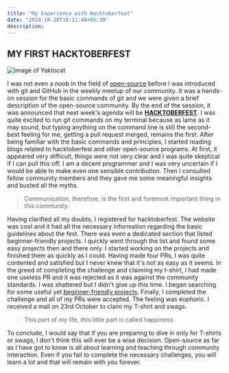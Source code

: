 ```yaml
---
title: "My Experience with Hacktoberfest"
date: "2019-10-28T18:11:40+05:30"
description:
---
```


## MY FIRST HACKTOBERFEST

![Image of Yaktocat](https://encrypted-tbn0.gstatic.com/images?q=tbn:ANd9GcSMtbvM5SkYMxDSU9QdMPfXDO1rCf9RpJh7preSxGgOLkOK_AhuzbcCPmQsxQ&s)

I was not even a noob in the field of [open-source](https://osdcblog.netlify.com/Open-source-M1/)
before I was introduced with git and GitHub in
the weekly meetup of our community.
It was a hands-on session for the basic commands
of git and we were given a brief description of
the open-source community.
By the end of the session, it was announced that next
week's agenda will be [**HACKTOBERFEST**](https://hacktoberfest.digitalocean.com/).
I was quite excited to run git commands on my terminal
because as lame as it may sound, but typing anything
on the command line is still the second-best feeling
for me, getting a pull request merged, remains the
first. After being familiar with the basic commands and
principles, I started reading blogs related to hacktoberfest
and other open-source programs.
At first, it appeared very difficult, things were not very
clear and I was quite skeptical if I can pull this off.
I am a decent programmer and I was very uncertain if I would
be able to make even one sensible contribution.
Then I consulted fellow community members and they gave me
some meaningful insights and busted all the myths.

> Communication, therefore, is the first and foremost important
> thing in this community.

Having clarified all my doubts, I registered for hacktoberfest.
The website was cool and it had all the necessary information
regarding the basic guidelines about the fest.
There was even a dedicated section that listed beginner-friendly projects.
I quickly went through the list and found some easy projects then and
there only.
I started working on the projects and finished them as quickly as I could.
Having made four PRs, I was quite contented and satisfied but I never
knew that it's not as easy as it seems.
In the greed of completing the challenge
and claiming my t-shirt, I had made one useless PR and it was
rejected as it was against the community standards.
I was shattered but I didn't give up this time.
I began searching for some useful yet [beginner-friendly projects](https://www.firsttimersonly.com/).
Finally, I completed the challenge and all of my PRs were accepted.
The feeling was euphoric.
I received a mail on 23rd October to claim my T-shirt and swags.

> This part of my life, this little part is called happiness

To conclude, I would say that if you are preparing to dive in only
for T-shirts or swags, I don't think this will ever be a wise decision.
Open-source as far as I have got to know is all about learning and
teaching through community interaction.
Even if you fail to complete the necessary challenges,
you will learn a lot and that will remain with you forever.
